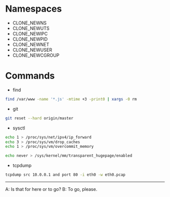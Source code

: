 # Namespaces

- CLONE_NEWNS
- CLONE_NEWUTS
- CLONE_NEWIPC
- CLONE_NEWPID
- CLONE_NEWNET
- CLONE_NEWUSER
- CLONE_NEWCGROUP

# Commands

- find

```bash
find /var/www -name '*.js' -mtime +3 -print0 | xargs -0 rm
```

- git

```bash
git reset --hard origin/master
```

- sysctl

```bash
echo 1 > /proc/sys/net/ipv4/ip_forward
echo 3 > /proc/sys/vm/drop_caches
echo 1 > /proc/sys/vm/overcommit_memory
```

```bash
echo never > /sys/kernel/mm/transparent_hugepage/enabled
```

- tcpdump

```bash
tcpdump src 10.0.0.1 and port 80 -i eth0 -w eth0.pcap
```

---

A: Is that for here or to go?
B: To go, please.


